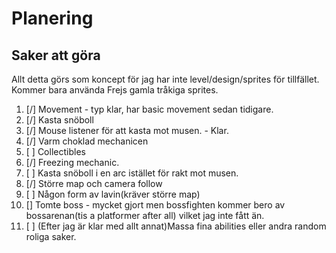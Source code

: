 # Planering

## Saker att göra

Allt detta görs som koncept för jag har inte level/design/sprites för tillfället.
Kommer bara använda Frejs gamla tråkiga sprites. 

1. [/] Movement - typ klar, har basic movement sedan tidigare.
2. [/] Kasta snöboll
3. [/] Mouse listener för att kasta mot musen. - Klar.
4. [/] Varm choklad mechanicen
5. [ ] Collectibles
6. [/] Freezing mechanic.
7. [ ] Kasta snöboll i en arc istället för rakt mot musen.
8. [/] Större map och camera follow
9. [ ] Någon form av lavin(kräver större map)
10. [\] Tomte boss - mycket gjort men bossfighten kommer bero av bossarenan(tis a platformer after all) vilket jag inte fått än.
11. [ ] (Efter jag är klar med allt annat)Massa fina abilities eller andra random roliga saker.
